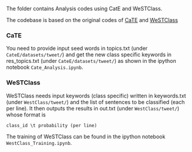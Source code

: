 The folder contains Analysis codes using CatE and WeSTClass.

The codebase is based on the original codes of [CaTE](https://github.com/yumeng5/CatE) and [WeSTClass](https://github.com/yumeng5/WeSTClass)

### CaTE

You need to provide input seed words in topics.txt (under ``CateE/datasets/tweet/``) and get the new class specific keywords in res_topics.txt (under ``CateE/datasets/tweet/``) as shown in the ipython notebook ``Cate_Analysis.ipynb``.

### WeSTClass

WeSTClass needs input keywords (class specific) written in keywords.txt (under ``WestClass/tweet/``) and the list of sentences to be classified (each per line). It then outputs the results in out.txt (under ``WestClass/tweet/``) whose format is 
```
class_id \t probability (per line)
```
The training of WeSTClass can be found in the ipython notebook ``WestClass_Training.ipynb``.
